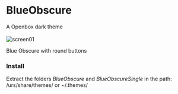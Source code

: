 # BlueObscure
A Openbox dark theme<br/>
<br/>
![screen01](https://user-images.githubusercontent.com/9018264/28679983-4d2b13de-72cb-11e7-84f4-c3c92e64e50d.png)<br/>
<p>Blue Obscure with round buttons</p>
<h3>Install</h3>
<p>Extract the folders <i>BlueObscure</i> and <i>BlueObscureSingle</i> in the path: /urs/share/themes/ or ~/.themes/ </p>
